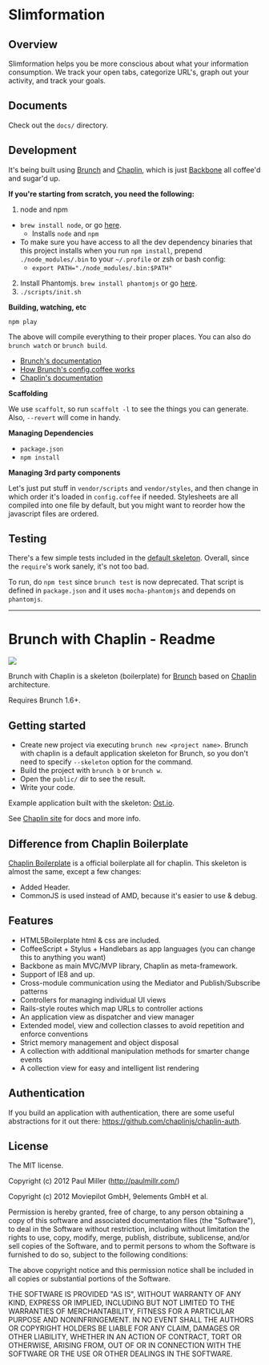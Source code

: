 # Slimformation

## Overview

Slimformation helps you be more conscious about what your information consumption. We track your open tabs, categorize URL's, graph out your activity, and track your goals.

## Documents

Check out the `docs/` directory.

## Development

It's being built using [Brunch](http://brunch.io) and [Chaplin](http://chaplinjs.org/), which is just [Backbone](http://documentcloud.github.io/backbone/) all coffee'd and sugar'd up.

**If you're starting from scratch, you need the following:**

1. node and npm
  - `brew install node`, or go [here](http://nodejs.org/download/).
    - Installs `node` and `npm`
  - To make sure you have access to all the dev dependency binaries that this project installs when you run `npm install`, prepend `./node_modules/.bin` to your `~/.profile` or zsh or bash config:
    - `export PATH="./node_modules/.bin:$PATH"`
2. Install Phantomjs. `brew install phantomjs` or go [here](http://phantomjs.org/download.html).
3. `./scripts/init.sh`

**Building, watching, etc**

`npm play`

The above will compile everything to their proper places. You can also do `brunch watch` or `brunch build`.

- [Brunch's documentation](http://brunch.io/#documentation)
- [How Brunch's config.coffee works](https://github.com/brunch/brunch/blob/master/docs/config.md)
- [Chaplin's documentation](https://github.com/chaplinjs/chaplin/tree/master/docs)

**Scaffolding**

We use `scaffolt`, so run `scaffolt -l` to see the things you can generate. Also, `--revert` will come in handy.

**Managing Dependencies**

- `package.json`
- `npm install`

**Managing 3rd party components**

Let's just put stuff in `vendor/scripts` and `vendor/styles`, and then change in which order it's loaded in `config.coffee` if needed. Stylesheets are all compiled into one file by default, but you might want to reorder how the javascript files are ordered.


## Testing

There's a few simple tests included in the [default skeleton](https://github.com/paulmillr/brunch-with-chaplin). Overall, since the `require`'s work sanely, it's not too bad.

To run, do `npm test` since `brunch test` is now deprecated. That script is defined in `package.json` and it uses `mocha-phantomjs` and depends on `phantomjs`.



---

# Brunch with Chaplin - Readme
![](https://a248.e.akamai.net/camo.github.com/b7ebb8bbcec7938940cf8e9c441124c3bddafd3a/687474703a2f2f662e636c2e6c792f6974656d732f34373039326b30423141334a317a3166306b34362f6277632e706e67)

Brunch with Chaplin is a skeleton (boilerplate) for [Brunch](http://brunch.io)
based on [Chaplin](http://chaplinjs.org) architecture.

Requires Brunch 1.6+.

## Getting started
* Create new project via executing `brunch new <project name>`.
Brunch with chaplin is a default application skeleton for Brunch,
so you don't need to specify `--skeleton` option for the command.
* Build the project with `brunch b` or `brunch w`.
* Open the `public/` dir to see the result.
* Write your code.

Example application built with the skeleton:
[Ost.io](https://github.com/paulmillr/ostio).

See [Chaplin site](http://chaplinjs.org) for docs and more info.

## Difference from Chaplin Boilerplate
[Chaplin Boilerplate](https://github.com/chaplinjs/chaplin-boilerplate)
is a official boilerplate all for chaplin. This skeleton is almost the same,
except a few changes:

* Added Header.
* CommonJS is used instead of AMD, because it's easier to use & debug.

## Features
* HTML5Boilerplate html & css are included.
* CoffeeScript + Stylus + Handlebars as app languages
(you can change this to anything you want)
* Backbone as main MVC/MVP library, Chaplin as meta-framework.
* Support of IE8 and up.
* Cross-module communication using the Mediator and Publish/Subscribe patterns
* Controllers for managing individual UI views
* Rails-style routes which map URLs to controller actions
* An application view as dispatcher and view manager
* Extended model, view and collection classes to avoid repetition and
enforce conventions
* Strict memory management and object disposal
* A collection with additional manipulation methods for smarter change events
* A collection view for easy and intelligent list rendering

## Authentication
If you build an application with authentication, there are some useful abstractions for it out there: https://github.com/chaplinjs/chaplin-auth.

## License
The MIT license.

Copyright (c) 2012 Paul Miller (http://paulmillr.com/)

Copyright (c) 2012 Moviepilot GmbH, 9elements GmbH et al.

Permission is hereby granted, free of charge, to any person obtaining a copy of
this software and associated documentation files (the "Software"), to deal in
the Software without restriction, including without limitation the rights to
use, copy, modify, merge, publish, distribute, sublicense, and/or sell copies
of the Software, and to permit persons to whom the Software is furnished to do
so, subject to the following conditions:

The above copyright notice and this permission notice shall be included in all
copies or substantial portions of the Software.

THE SOFTWARE IS PROVIDED "AS IS", WITHOUT WARRANTY OF ANY KIND, EXPRESS OR
IMPLIED, INCLUDING BUT NOT LIMITED TO THE WARRANTIES OF MERCHANTABILITY,
FITNESS FOR A PARTICULAR PURPOSE AND NONINFRINGEMENT. IN NO EVENT SHALL THE
AUTHORS OR COPYRIGHT HOLDERS BE LIABLE FOR ANY CLAIM, DAMAGES OR OTHER
LIABILITY, WHETHER IN AN ACTION OF CONTRACT, TORT OR OTHERWISE, ARISING FROM,
OUT OF OR IN CONNECTION WITH THE SOFTWARE OR THE USE OR OTHER DEALINGS IN THE
SOFTWARE.
